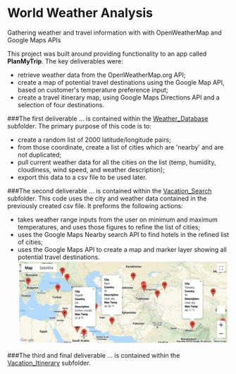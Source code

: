 # World Weather Analysis
Gathering weather and travel information with with OpenWeatherMap and Google Maps APIs

This project was built around providing functionality to an app called **PlanMyTrip**. The key deliverables were:
- retrieve weather data from the OpenWeatherMap.org API;
- create a map of potential travel destinations using the Google Map API, based on customer's temperature preference input;
- create a travel itinerary map, using Google Maps Directions API and a selection of four destinations.

###The first deliverable
... is contained within the [Weather_Database](https://github.com/ArtTucker/World_Weather_Analysis/tree/main/Weather_Database) subfolder. The primary purpose of this code is to:
- create a random list of 2000 latitude/longitude pairs;
- from those coordinate, create a list of cities which are 'nearby' and are not duplicated;
- pull current weather data for all the cities on the list (temp, humidity, cloudiness, wind speed, and weather description);
- export this data to a csv file to be used later.

###The second deliverable
... is contained within the [Vacation_Search](https://github.com/ArtTucker/World_Weather_Analysis/tree/main/Vacation_Search) subfolder. This code uses the city and weather data contained in the previously created csv file. It preforms the following actions:
- takes weather range inputs from the user on minimum and maximum temperatures, and uses those figures to refine the list of cities;
- uses the Google Maps Nearby search API to find hotels in the refined list of cities;
- uses the Google Maps API to create a map and marker layer showing all potential travel destinations.
![WeatherPy Travel Destinations](Vacation_Search/WeatherPy_vacation_map.png)

###The third and final deliverable
... is contained within the [Vacation_Itinerary](Vacation_Itinerary) subfolder. 